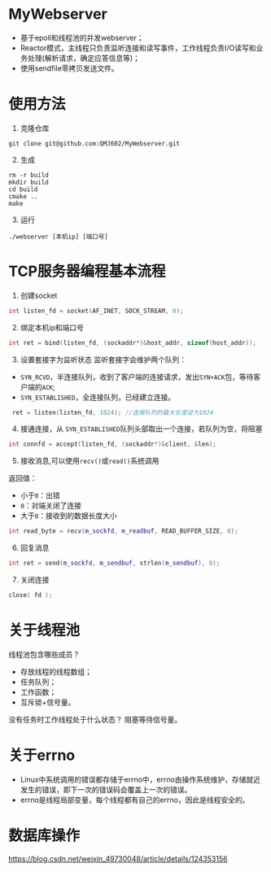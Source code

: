 # MyWebserver
* 基于epoll和线程池的并发webserver；
* Reactor模式，主线程只负责监听连接和读写事件，工作线程负责I/O读写和业务处理(解析请求，确定应答信息等)；
* 使用sendfile零拷贝发送文件。

# 使用方法
1. 克隆仓库
```
git clone git@github.com:QMJ602/MyWebserver.git
```
2. 生成
```shell
rm -r build
mkdir build
cd build
cmake ..
make
```
3. 运行
```shell
./webserver [本机ip] [端口号]
```

# TCP服务器编程基本流程
1. 创建socket

```c++
int listen_fd = socket(AF_INET, SOCK_STREAM, 0);
```
2. 绑定本机ip和端口号

```c++
int ret = bind(listen_fd, (sockaddr*)&host_addr, sizeof(host_addr));
```
3. 设置套接字为监听状态
   监听套接字会维护两个队列：
*  `SYN_RCVD`，半连接队列，收到了客户端的连接请求，发出`SYN+ACK`包，等待客户端的`ACK`;
*  `SYN_ESTABLISHED`，全连接队列，已经建立连接。

```c++
 ret = listen(listen_fd, 1024); //连接队列的最大长度设为1024
 ```
 4. 接通连接，从 `SYN_ESTABLISHED`队列头部取出一个连接，若队列为空，将阻塞
```c++
int connfd = accept(listen_fd, (sockaddr*)&client, &len);
```
5. 接收消息,可以使用`recv()`或`read()`系统调用

返回值：
* 小于`0`：出错
* `0`：对端关闭了连接
* 大于`0`：接收到的数据长度大小
```c++
int read_byte = recv(m_sockfd, m_readbuf, READ_BUFFER_SIZE, 0);
```
6. 回复消息
```c++
int ret = send(m_sockfd, m_sendbuf, strlen(m_sendbuf), 0);
```
7. 关闭连接
```c++
close( fd );
```


# 关于线程池
线程池包含哪些成员？
* 存放线程的线程数组；
* 任务队列；
* 工作函数；
* 互斥锁+信号量。

没有任务时工作线程处于什么状态？
阻塞等待信号量。











# 关于errno
* Linux中系统调用的错误都存储于errno中，errno由操作系统维护，存储就近发生的错误，即下一次的错误码会覆盖上一次的错误。
* errno是线程局部变量，每个线程都有自己的errno，因此是线程安全的。


# 数据库操作
https://blog.csdn.net/weixin_49730048/article/details/124353156


